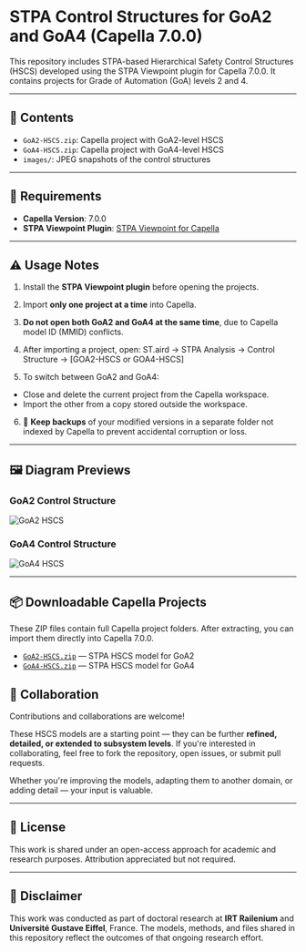 # STPA Control Structures for GoA2 and GoA4 (Capella 7.0.0)

This repository includes STPA-based Hierarchical Safety Control Structures (HSCS) developed using the STPA Viewpoint plugin for Capella 7.0.0. It contains projects for Grade of Automation (GoA) levels 2 and 4.

---

## 📁 Contents

- `GoA2-HSCS.zip`: Capella project with GoA2-level HSCS  
- `GoA4-HSCS.zip`: Capella project with GoA4-level HSCS  
- `images/`: JPEG snapshots of the control structures

---

## 🔧 Requirements

- **Capella Version**: 7.0.0
- **STPA Viewpoint Plugin**: [STPA Viewpoint for Capella](https://github.com/labs4capella/stpa-capella)

---

## ⚠️ Usage Notes

1. Install the **STPA Viewpoint plugin** before opening the projects.
2. Import **only one project at a time** into Capella.
3. **Do not open both GoA2 and GoA4 at the same time**, due to Capella model ID (MMID) conflicts.
4. After importing a project, open:
ST.aird → STPA Analysis → Control Structure → [GOA2-HSCS or GOA4-HSCS]

5. To switch between GoA2 and GoA4:
- Close and delete the current project from the Capella workspace.
- Import the other from a copy stored outside the workspace.

6. 🛑 **Keep backups** of your modified versions in a separate folder not indexed by Capella to prevent accidental corruption or loss.

---

## 🖼️ Diagram Previews

### GoA2 Control Structure

![GoA2 HSCS](images/GoA2-HSCS.jpg)

### GoA4 Control Structure

![GoA4 HSCS](images/GoA4-HSCS.jpg)

---

## 📦 Downloadable Capella Projects

These ZIP files contain full Capella project folders. After extracting, you can import them directly into Capella 7.0.0.

- [`GoA2-HSCS.zip`](GoA2-HSCS.zip) — STPA HSCS model for GoA2
- [`GoA4-HSCS.zip`](GoA4-HSCS.zip) — STPA HSCS model for GoA4


## 🤝 Collaboration

Contributions and collaborations are welcome!

These HSCS models are a starting point — they can be further **refined, detailed, or extended to subsystem levels**. If you're interested in collaborating, feel free to fork the repository, open issues, or submit pull requests.

Whether you're improving the models, adapting them to another domain, or adding detail — your input is valuable.

---

## 📄 License

This work is shared under an open-access approach for academic and research purposes. Attribution appreciated but not required.

---

## 📌 Disclaimer

This work was conducted as part of doctoral research at **IRT Railenium** and **Université Gustave Eiffel**, France. The models, methods, and files shared in this repository reflect the outcomes of that ongoing research effort.


